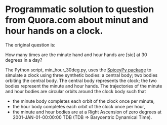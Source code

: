 # Programmatic solution to question from Quora.com about minut and hour hands on a clock.

The original question is:

How many times are the minute hand and hour hands are [sic] at 30 degrees in a day?

The Python script, min_hour_30deg.py, uses the [SpiceyPy package](https://github.com/AndrewAnnex/SpiceyPy) to simulate a clock using three synthetic bodies:  a central body; two bodies orbiting the central body.  The central body represents the clock; the two bodies represent the minute and hour hands.  The trajectories of the minute and hour bodies are circular orbits around the clock body such that

* the minute body completes each orbit of the clock once per minute,
* the hour body completes each orbit of the clock once per hour,
* the minute and hour bodies are at a Right Ascension of zero degrees at 2001-JAN-01-00:00:00 TDB (TDB => Barycentric Dynamical Time).
